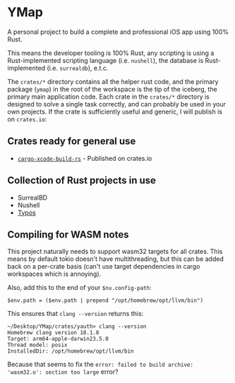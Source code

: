 # YMap
A personal project to build a complete and professional iOS app using 100% Rust.

This means the developer tooling is 100% Rust, any scripting is using a Rust-implemented scripting language (i.e. `nushell`), the database is Rust-implemented (i.e. `surrealdb`), e.t.c.

The `crates/*` directory contains all the helper rust code, and the primary package (`ymap`) in the root of the workspace is the tip of the iceberg, the primary main application code.
Each crate in the `crates/*` directory is designed to solve a single task correctly, and can probably be used in your own projects. If the crate is sufficiently useful and generic,
I will publish is on `crates.io`:

## Crates ready for general use
- [`cargo-xcode-build-rs`](./crates/cargo_xcode_build_rs/) - Published on crates.io

## Collection of Rust projects in use
- SurrealBD
- Nushell
- [Typos](https://crates.io/crates/typos)

## Compiling for WASM notes
This project naturally needs to support wasm32 targets for all crates.
This means by default tokio doesn't have multithreading, but this can be added back on a per-crate basis (can't use target dependencies in cargo workspaces which is annoying).

Also, add this to the end of your `$nu.config-path`:
```nu
$env.path = ($env.path | prepend "/opt/homebrew/opt/llvm/bin")   
```
This ensures that `clang --version` returns this:
```
~/Desktop/YMap/crates/yauth> clang --version
Homebrew clang version 18.1.8
Target: arm64-apple-darwin23.5.0
Thread model: posix
InstalledDir: /opt/homebrew/opt/llvm/bin
```
Because that seems to fix the `error: failed to build archive: 'wasm32.o': section too large` error?

<!-- Infinite mind mapping software

https://dev.to/wadecodez/exploring-rust-for-native-ios-game-development-2bna

## ML training and execution on device!!! WGPU!!
https://burn.dev/book/basic-workflow/training.html

## Developing
```nu
cargo install cargo-run-script

# alias of rs => run-script in .cargo/config.toml
cargo rs dev-install
```

### TODO:
- use CLI to build and run the project through xcode and yap plugin -->

<!-- ## Setup
`ln -s ~/.env/ymap/env.nu env.nu`

### SSH
`-f` run in background
`-N` don't execute any (remote) commands
`-T` disables interactive shells

```nu
# will factor reset everything
# and automatically import db.surql
db server reset

db connect
> info for db
``` -->